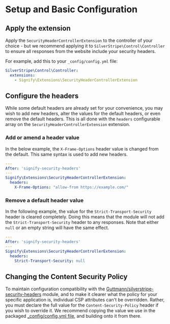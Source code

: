 # Setup and Basic Configuration

## Apply the extension

Apply the `SecurityHeaderControllerExtension` to the controller of your choice - but we recommend applying it to `SilverStripe\Control\Controller` to ensure all responses from the website include your security headers.

For example, add this to your `_config/config.yml` file:

```yml
SilverStripe\Control\Controller:
  extensions:
    - Signify\Extensions\SecurityHeaderControllerExtension
```

## Configure the headers

While some default headers are already set for your convenience, you may wish to add new headers, alter the values for the default headers, or even remove the default headers. This is all done with the `headers` configurable array on the `SecurityHeaderControllerExtension` extension.

### Add or amend a header value

In the below example, the `X-Frame-Options` header value is changed from the default. This same syntax is used to add new headers.

```yml
---
After: 'signify-security-headers'
---
Signify\Extensions\SecurityHeaderControllerExtension:
  headers:
    X-Frame-Options: "allow-from https://example.com/"
```

### Remove a default header value

In the following example, the value for the `Strict-Transport-Security` header is cleared completely. Doing this means that the module will not add the `Strict-Transport-Security` header to any responses.
Note that either `null` or an empty string will have the same effect.

```yml
---
After: 'signify-security-headers'
---
Signify\Extensions\SecurityHeaderControllerExtension:
  headers:
    Strict-Transport-Security: null
```

## Changing the Content Security Policy

To maintain configuration compatibility with the [Guttmann/silverstripe-security-headers](https://github.com/guttmann/silverstripe-security-headers) module, and to make it clearer what the policy for your specific application is, individual CSP attributes can't be overridden. Rather, you must declare the full value for the `Content-Security-Policy` header if you wish to override it.
We recommend copying the value we use in the packaged [_config/config.yml file](../../_config/config.yml), and building onto it from there.

